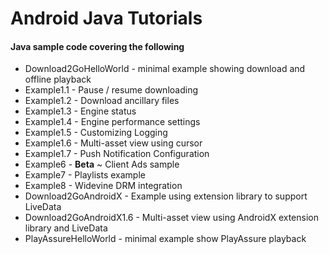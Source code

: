 Android Java Tutorials
=======================================

#### Java sample code covering the following

* Download2GoHelloWorld - minimal example showing download and offline playback
* Example1.1 - Pause / resume downloading
* Example1.2 - Download ancillary files
* Example1.3 - Engine status
* Example1.4 - Engine performance settings
* Example1.5 - Customizing Logging
* Example1.6 - Multi-asset view using cursor
* Example1.7 - Push Notification Configuration
* Example6 - **Beta** ~ Client Ads sample
* Example7 - Playlists example
* Example8 - Widevine DRM integration
* Download2GoAndroidX - Example using extension library to support LiveData
* Download2GoAndroidX1.6 - Multi-asset view  using AndroidX extension library and LiveData
* PlayAssureHelloWorld - minimal example show PlayAssure playback

